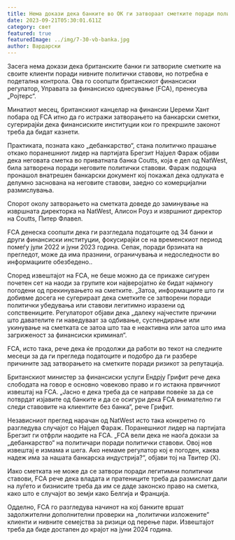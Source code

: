 ```yaml
---
title: Нема докази дека банките во ОК ги затвораат сметките поради политички убедувања
date: 2023-09-21T05:30:01.611Z
category: свет
featured: true
featuredImage: ../img/7-30-vb-banka.jpg
author: Вардарски
---
```

Засега нема докази дека британските банки ги затвориле сметките на своите клиенти поради нивните политички ставови, но потребна е подетална контрола. Ова го соопшти британскиот финансиски регулатор, Управата за финансиско однесување (FCA), пренесува „Ројтерс“.

Минатиот месец, британскиот канцелар на финансии Џереми Хант побара од FCA итно да го истражи затворањето на банкарски сметки, сугерирајќи дека финансиските институции кои го прекршиле законот треба да бидат казнети.

Практиката, позната како „дебанкарство“, стана политичко прашање откако поранешниот лидер на партијата Брегзит Најџел Фараж објави дека неговата сметка во приватната банка Coutts, која е дел од NatWest, била затворена поради неговите политички ставови. Фараж подоцна пронашол внатрешен банкарски документ кој покажал дека одлуката е делумно заснована на неговите ставови, заедно со комерцијални размислувања.

Спорот околу затворањето на сметката доведе до заминување на извршната директорка на NatWest, Алисон Роуз и извршниот директор на Coutts, Питер Флавел.

FCA денеска соопшти дека ги разгледала податоците од 34 банки и други финансиски институции, фокусирајќи се на временскиот период помеѓу јули 2022 и јуни 2023 година. Сепак, поради брзината на прегледот, може да има празнини, ограничувања и недоследности во информациите обезбедено..

Според извештајот на FCA, не беше можно да се прикаже сигурен почетен сет на наоди за групите кои најверојатно ќе бидат најмногу погодени од прекинувањето на сметките. „Затоа, информациите што ги добивме досега не сугерираат дека сметките се затворени поради политички убедувања или ставови легитимно изразени од сопствениците. Регулаторот објави дека „далеку најчестите причини што давателите ги наведуваат за одбивање, суспендирање или укинување на сметката се затоа што таа е неактивна или затоа што има загриженост за финансиски криминал“.

FCA, исто така, рече дека ќе продолжи да работи во текот на следните месеци за да ги прегледа податоците и подобро да ги разбере причините зад затворањето на сметките поради ризикот за репутација.

Британскиот министер за финансиски услуги Ендрју Грифит рече дека слободата на говор е основно човеково право и го истакна првичниот извештај на FCA. „Јасно е дека треба да се направи повеќе за да се потврдат изјавите од банките и да се осигури дека FCA внимателно ги следи ставовите на клиентите без банка“, рече Грифит.

Независниот преглед нарачан од NatWest исто така конкретно го разгледува случајот со Најџел Фараж. Поранешниот лидер на партијата Брегзит ги отфрли наодите на FCA. „FCA вели дека не наоѓа докази за „дебанкарство“ на политичари поради политички ставови. Овој нов извештај е измама и шега. Ако немаме регулатор кој е погоден, каква надеж има за нашата банкарска индустрија?“, објави тој на Твитер (X).

Иако сметката не може да се затвори поради легитимни политички ставови, FCA рече дека владата и пратениците треба да размислат дали на луѓето и бизнисите треба да им се даде законско право на сметка, како што е случајот во земји како Белгија и Франција.

Одделно, FCA го разгледува начинот на кој банките вршат задолжителни дополнителни проверки на „политички изложените“ клиенти и нивните семејства за ризици од перење пари. Извештајот треба да биде достапен до крајот на јуни 2024 година.